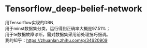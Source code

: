 # Tensorflow_deep-belief-network
用Tensorflow实现的DBN,<br />
用于minst数据集分类，运行得到正确率大概是97.51%；<br />
用于te数据故障诊断，需对数据集采用前处理技巧细调。<br />
我的知乎：https://zhuanlan.zhihu.com/p/34620909
